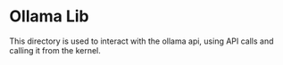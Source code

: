 # Ollama Lib

This directory is used to interact with the ollama api, using
API calls and calling it from the kernel.